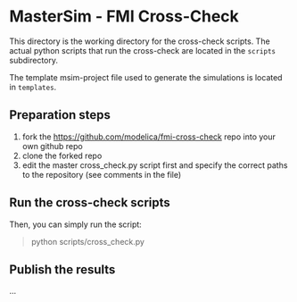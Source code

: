 # MasterSim - FMI Cross-Check

This directory is the working directory for the cross-check scripts. The actual python 
scripts that run the cross-check are located in the `scripts` subdirectory.

The template msim-project file used to generate the simulations is located in `templates`.

## Preparation steps

1. fork the https://github.com/modelica/fmi-cross-check repo into your own github repo
2. clone the forked repo
3. edit the master cross_check.py script first and specify the correct paths to the repository 
   (see comments in the file)

## Run the cross-check scripts

Then, you can simply run the script:

> python scripts/cross_check.py

## Publish the results

... 
